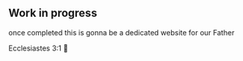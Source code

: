 ## Work in progress
once completed this is gonna be a dedicated website for our Father 

Ecclesiastes 3:1 🙏
